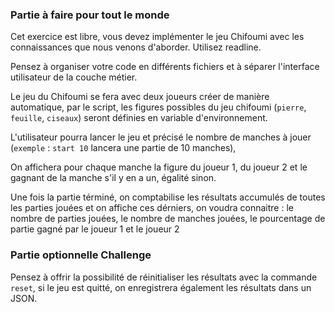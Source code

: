 ### Partie à faire pour tout le monde

Cet exercice est libre, vous devez implémenter le jeu Chifoumi avec les connaissances que nous venons d'aborder. Utilisez readline.

Pensez à organiser votre code en différents fichiers et à séparer l'interface utilisateur de la couche métier.

Le jeu du Chifoumi se fera avec deux joueurs créer de manière automatique, par le script, les figures possibles du jeu chifoumi (`pierre`, `feuille`, `ciseaux`) seront définies en variable d'environnement.

L'utilisateur pourra lancer le jeu et précisé le nombre de manches à jouer (`exemple` : `start 10` lancera une partie de 10 manches),

On affichera pour chaque manche la figure du joueur 1, du joueur 2 et le gagnant de la manche s'il y en a un, égalité sinon.

Une fois la partie términé, on comptabilise les résultats accumulés de toutes les parties jouées et on affiche ces dérniers, on voudra connaitre : le nombre de parties jouées, le nombre de manches jouées, le pourcentage de partie gagné par le joueur 1 et le joueur 2 

### Partie optionnelle Challenge
Pensez à offrir la possibilité de réinitialiser les résultats avec la commande `reset`, si le jeu est quitté, on enregistrera également les résultats dans un JSON.